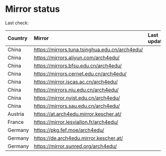 <script src="./time.js"></script>
# Mirror status
Last check: <script type="text/javascript">localize(1735035768.1546738);</script>

|Country|Mirror|Last update|
|:------|:-----|:----------|
|China|https://mirrors.tuna.tsinghua.edu.cn/arch4edu/|<script type="text/javascript">localize(1734979374);</script>|
|China|https://mirrors.aliyun.com/arch4edu/|<script type="text/javascript">localize(1734979374);</script>|
|China|https://mirrors.bfsu.edu.cn/arch4edu/|<script type="text/javascript">localize(1734979374);</script>|
|China|https://mirrors.cernet.edu.cn/arch4edu/|<script type="text/javascript">localize(1734979374);</script>|
|China|https://mirror.iscas.ac.cn/arch4edu/|<script type="text/javascript">localize(1734979374);</script>|
|China|https://mirrors.nju.edu.cn/arch4edu/|<script type="text/javascript">localize(1734938118);</script>|
|China|https://mirror.nyist.edu.cn/arch4edu/|<script type="text/javascript">localize(1734979374);</script>|
|China|https://mirrors.sau.edu.cn/arch4edu/|<script type="text/javascript">localize(1731653531);</script>|
|Austria|https://at.arch4edu.mirror.kescher.at/|<script type="text/javascript">localize(1734979374);</script>|
|France|https://mirror.lesviallon.fr/arch4edu/|<script type="text/javascript">localize(1734979374);</script>|
|Germany|https://pkg.fef.moe/arch4edu/|<script type="text/javascript">localize(1734979374);</script>|
|Germany|https://de.arch4edu.mirror.kescher.at/|<script type="text/javascript">localize(1734979374);</script>|
|Germany|https://mirror.sunred.org/arch4edu/|<script type="text/javascript">localize(1734979374);</script>|

<script src="./tablefilter/tablefilter.js"></script>
<script src="./table.js"></script>